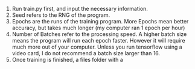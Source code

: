 <!---Creating a Model--->
1. Run train.py first, and input the necessary information.
2. Seed refers to the RNG of the program.
3. Epochs are the runs of the training program. More Epochs mean better accuracy, but takes much longer (my computer ran 1 epoch per hour)
4. Number of Batches refer to the processing speed. A higher batch size means the program will run each epoch faster. However it will require much more out of your computer. Unless you run tensorflow using a video card, I do not recommend a batch size larger than 16.
5. Once training is finished, a files folder with a
